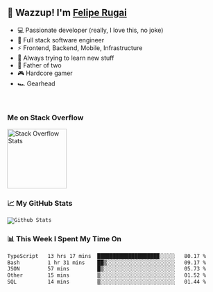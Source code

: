 ## 👋 Wazzup! I'm [Felipe Rugai](mailto:felrugai@gmail.com)

- 💻 Passionate developer (really, I love this, no joke)
- 📝 Full stack software engineer
- ⚡ Frontend, Backend, Mobile, Infrastructure
- 🌱 Always trying to learn new stuff
- 👶 Father of two
- 🎮 Hardcore gamer
- 🏎️ Gearhead

<br/>

### Me on Stack Overflow
<img height="137px" src="https://stackoverflow-card.vercel.app/?userID=4669594&theme=dracula" alt="Stack Overflow Stats" />


### 📈 My GitHub Stats

<code><img src="https://github-readme-stats.vercel.app/api?username=feliperugai&show_icons=true&theme=dracula" alt="Github Stats" /></code>


### 📊 This Week I Spent My Time On

<!--START_SECTION:waka-->

```txt
TypeScript   13 hrs 17 mins  ████████████████████░░░░░   80.17 %
Bash         1 hr 31 mins    ██▒░░░░░░░░░░░░░░░░░░░░░░   09.17 %
JSON         57 mins         █▒░░░░░░░░░░░░░░░░░░░░░░░   05.73 %
Other        15 mins         ▒░░░░░░░░░░░░░░░░░░░░░░░░   01.52 %
SQL          14 mins         ▒░░░░░░░░░░░░░░░░░░░░░░░░   01.44 %
```

<!--END_SECTION:waka-->
